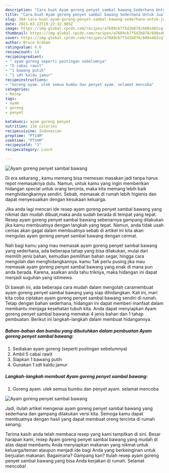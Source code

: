 ```yaml
---
description: "Cara buat Ayam goreng penyet sambal bawang Sederhana Untuk Jualan"
title: "Cara buat Ayam goreng penyet sambal bawang Sederhana Untuk Jualan"
slug: 364-cara-buat-ayam-goreng-penyet-sambal-bawang-sederhana-untuk-jualan
date: 2021-03-22T19:22:32.905Z
image: https://img-global.cpcdn.com/recipes/a7689cb7f5d2b878/680x482cq70/ayam-goreng-penyet-sambal-bawang-foto-resep-utama.jpg
thumbnail: https://img-global.cpcdn.com/recipes/a7689cb7f5d2b878/680x482cq70/ayam-goreng-penyet-sambal-bawang-foto-resep-utama.jpg
cover: https://img-global.cpcdn.com/recipes/a7689cb7f5d2b878/680x482cq70/ayam-goreng-penyet-sambal-bawang-foto-resep-utama.jpg
author: Bruce Graham
ratingvalue: 4.6
reviewcount: 14
recipeingredient:
- " ayam goreng seperti postingan sebelumnya"
- "5 cabai rawit"
- "1 bawang putih"
- "1 sdt kaldu jamur"
recipeinstructions:
- "Goreng ayam. ulek semua bumbu dan penyet ayam. selamat mencoba"
categories:
- Resep
tags:
- ayam
- goreng
- penyet

katakunci: ayam goreng penyet 
nutrition: 116 calories
recipecuisine: Indonesian
preptime: "PT14M"
cooktime: "PT34M"
recipeyield: "3"
recipecategory: Lunch

---
```



![Ayam goreng penyet sambal bawang](https://img-global.cpcdn.com/recipes/a7689cb7f5d2b878/680x482cq70/ayam-goreng-penyet-sambal-bawang-foto-resep-utama.jpg)

Di era  sekarang , kamu memang bisa memesan masakan jadi tanpa harus repot memasaknya dulu. Namun, untuk kamu yang ingin memberikan hidangan special untuk orang tercinta, maka kita memang lebih baik menghidangkannya sendiri. Sebab, memasak di rumah lebih higienis dan dapat menyesuaikan dengan kesukaan keluarga.

Jika anda lagi mencari ide resep ayam goreng penyet sambal bawang yang nikmat dan mudah dibuat,maka anda sudah berada di tempat yang tepat. Resep ayam goreng penyet sambal bawang  sebenarnya gampang dilakukan jika kamu membuatnya dengan langkah yang tepat. Namun, anda tidak usah cemas akan gagal dalam membuatnya 
sebab di artikel ini kita akan mengulas ayam goreng penyet sambal bawang dengan cermat.  



Nah bagi kamu yang mau memasak ayam goreng penyet sambal bawang yang sederhana, ada beberapa tahap yang bisa dilakukan, mulai dari memilih jenis bahan, kemudian pemilihan bahan segar, hingga cara mengolah dan menghidangkannya. kamu Tak perlu pusing jika mau memasak ayam goreng penyet sambal bawang yang enak di mana pun anda berada. Karena, asalkan anda  tahu triknya, maka hidangan ini dapat menjadi suguhan yang istimewa.

Di bawah ini, ada beberapa cara mudah dalam mengolah caramembuat ayam goreng penyet sambal bawang yang siap dihidangkan. Kali ini, mari kita coba ciptakan ayam goreng penyet sambal bawang sendiri di rumah. Tetap dengan bahan sederhana, hidangan ini dapat memberi manfaat dalam membantu menjaga kesehatan tubuh kita. Anda dapat menyiapkan Ayam goreng penyet sambal bawang memakai 4 jenis bahan dan 1 tahap pembuatan. Berikut ini langkah-langkah dalam membuat hidangannya.

<!--inarticleads1-->

##### Bahan-bahan dan bumbu yang dibutuhkan dalam pembuatan Ayam goreng penyet sambal bawang:

1. Sediakan  ayam goreng (seperti postingan sebelumnya)
1. Ambil 5 cabai rawit
1. Siapkan 1 bawang putih
1. Gunakan 1 sdt kaldu jamur




<!--inarticleads2-->

##### Langkah-langkah membuat Ayam goreng penyet sambal bawang:

1. Goreng ayam. ulek semua bumbu dan penyet ayam. selamat mencoba
<img src="https://img-global.cpcdn.com/steps/d3adfd407fa428a0/160x128cq70/ayam-goreng-penyet-sambal-bawang-langkah-memasak-1-foto.jpg" alt="Ayam goreng penyet sambal bawang">



Jadi, itulah artikel mengenai  ayam goreng penyet sambal bawang  yang sederhana dan gampang dilakukan versi kita. Semoga kamu dapat membuatnya dengan hasil yang dapat membuat oreng tercinta di rumah senang. 

Terima kasih anda telah membaca resep yang kami tampilkan di sini. Besar harapan kami, resep  Ayam goreng penyet sambal bawang yang mudah di atas dapat membantu Anda menyiapkan makanan yang nikmat untuk keluarga/teman ataupun menjadi ide bagi Anda yang berkeinginan untuk berjualan makanan. Bagaimana? Gampang kan? Itulah resep ayam goreng penyet sambal bawang yang bisa Anda kerjakan di rumah. Selamat mencoba!


